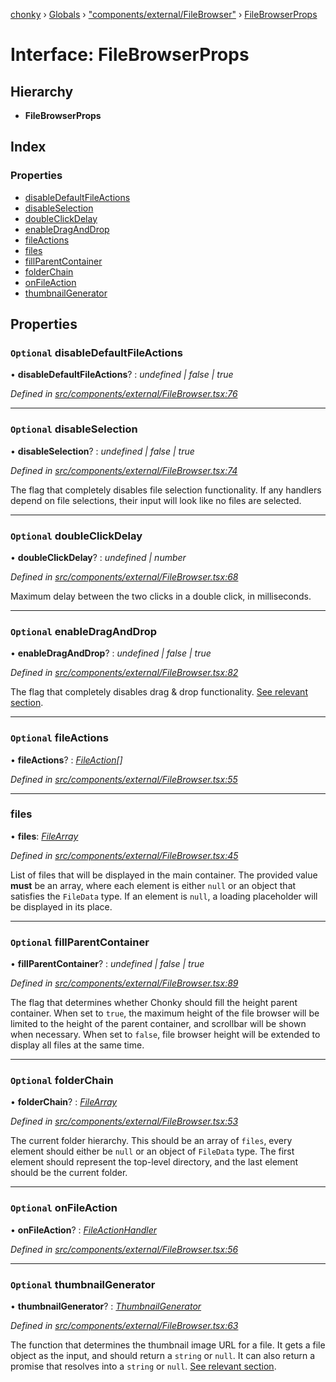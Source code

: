 [chonky](../README.md) › [Globals](../globals.md) › ["components/external/FileBrowser"](../modules/_components_external_filebrowser_.md) › [FileBrowserProps](_components_external_filebrowser_.filebrowserprops.md)

# Interface: FileBrowserProps

## Hierarchy

* **FileBrowserProps**

## Index

### Properties

* [disableDefaultFileActions](_components_external_filebrowser_.filebrowserprops.md#optional-disabledefaultfileactions)
* [disableSelection](_components_external_filebrowser_.filebrowserprops.md#optional-disableselection)
* [doubleClickDelay](_components_external_filebrowser_.filebrowserprops.md#optional-doubleclickdelay)
* [enableDragAndDrop](_components_external_filebrowser_.filebrowserprops.md#optional-enabledraganddrop)
* [fileActions](_components_external_filebrowser_.filebrowserprops.md#optional-fileactions)
* [files](_components_external_filebrowser_.filebrowserprops.md#files)
* [fillParentContainer](_components_external_filebrowser_.filebrowserprops.md#optional-fillparentcontainer)
* [folderChain](_components_external_filebrowser_.filebrowserprops.md#optional-folderchain)
* [onFileAction](_components_external_filebrowser_.filebrowserprops.md#optional-onfileaction)
* [thumbnailGenerator](_components_external_filebrowser_.filebrowserprops.md#optional-thumbnailgenerator)

## Properties

### `Optional` disableDefaultFileActions

• **disableDefaultFileActions**? : *undefined | false | true*

*Defined in [src/components/external/FileBrowser.tsx:76](https://github.com/TimboKZ/Chonky/blob/eb6f214/src/components/external/FileBrowser.tsx#L76)*

___

### `Optional` disableSelection

• **disableSelection**? : *undefined | false | true*

*Defined in [src/components/external/FileBrowser.tsx:74](https://github.com/TimboKZ/Chonky/blob/eb6f214/src/components/external/FileBrowser.tsx#L74)*

The flag that completely disables file selection functionality. If any handlers depend on file selections, their
input will look like no files are selected.

___

### `Optional` doubleClickDelay

• **doubleClickDelay**? : *undefined | number*

*Defined in [src/components/external/FileBrowser.tsx:68](https://github.com/TimboKZ/Chonky/blob/eb6f214/src/components/external/FileBrowser.tsx#L68)*

Maximum delay between the two clicks in a double click, in milliseconds.

___

### `Optional` enableDragAndDrop

• **enableDragAndDrop**? : *undefined | false | true*

*Defined in [src/components/external/FileBrowser.tsx:82](https://github.com/TimboKZ/Chonky/blob/eb6f214/src/components/external/FileBrowser.tsx#L82)*

The flag that completely disables drag & drop functionality.
[See relevant section](#section-managing-file-selection).

___

### `Optional` fileActions

• **fileActions**? : *[FileAction](_types_file_actions_types_.fileaction.md)[]*

*Defined in [src/components/external/FileBrowser.tsx:55](https://github.com/TimboKZ/Chonky/blob/eb6f214/src/components/external/FileBrowser.tsx#L55)*

___

###  files

• **files**: *[FileArray](../modules/_types_files_types_.md#filearray)*

*Defined in [src/components/external/FileBrowser.tsx:45](https://github.com/TimboKZ/Chonky/blob/eb6f214/src/components/external/FileBrowser.tsx#L45)*

List of files that will be displayed in the main container. The provided value
**must** be an array, where each element is either `null` or an object that
satisfies the `FileData` type. If an element is `null`, a loading placeholder
will be displayed in its place.

___

### `Optional` fillParentContainer

• **fillParentContainer**? : *undefined | false | true*

*Defined in [src/components/external/FileBrowser.tsx:89](https://github.com/TimboKZ/Chonky/blob/eb6f214/src/components/external/FileBrowser.tsx#L89)*

The flag that determines whether Chonky should fill the height parent container. When set to `true`, the maximum
height of the file browser will be limited to the height of the parent container, and scrollbar will be shown
when necessary. When set to `false`, file browser height will be extended to display all files at the same time.

___

### `Optional` folderChain

• **folderChain**? : *[FileArray](../modules/_types_files_types_.md#filearray)*

*Defined in [src/components/external/FileBrowser.tsx:53](https://github.com/TimboKZ/Chonky/blob/eb6f214/src/components/external/FileBrowser.tsx#L53)*

The current folder hierarchy. This should be an array of `files`, every
element should either be `null` or an object of `FileData` type. The first
element should represent the top-level directory, and the last element
should be the current folder.

___

### `Optional` onFileAction

• **onFileAction**? : *[FileActionHandler](../modules/_types_file_actions_types_.md#fileactionhandler)*

*Defined in [src/components/external/FileBrowser.tsx:56](https://github.com/TimboKZ/Chonky/blob/eb6f214/src/components/external/FileBrowser.tsx#L56)*

___

### `Optional` thumbnailGenerator

• **thumbnailGenerator**? : *[ThumbnailGenerator](../modules/_types_thumbnails_types_.md#thumbnailgenerator)*

*Defined in [src/components/external/FileBrowser.tsx:63](https://github.com/TimboKZ/Chonky/blob/eb6f214/src/components/external/FileBrowser.tsx#L63)*

The function that determines the thumbnail image URL for a file. It gets a file object as the input, and
should return a `string` or `null`. It can also return a promise that resolves into a `string` or `null`.
[See relevant section](#section-displaying-file-thumbnails).
